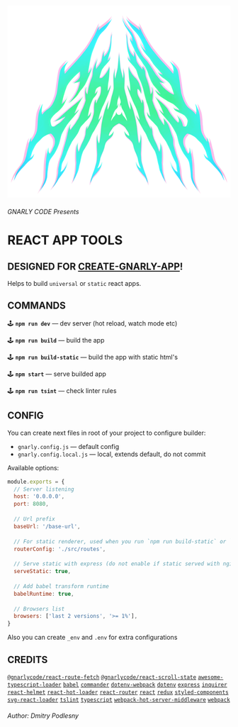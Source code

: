 <p align="center"><img src="https://github.com/gnarlycode/gnarly-assets/blob/master/gnarly-logo-600.png?raw=true" /></p>

###### _GNARLY CODE_ Presents

# REACT APP TOOLS

## DESIGNED FOR **[CREATE-GNARLY-APP](https://github.com/gnarlycode/create-gnarly-app)**!

Helps to build `universal` or `static` react apps.

## COMMANDS

🕹 **`npm run dev`** — dev server (hot reload, watch mode etc)

🕹 **`npm run build`** — build the app

🕹 **`npm run build-static`** — build the app with static html's

🕹 **`npm start`** — serve builded app

🕹 **`npm run tsint`** — check linter rules

## CONFIG

You can create next files in root of your project to configure builder:

- `gnarly.config.js` — default config
- `gnarly.config.local.js` — local, extends default, do not commit

Available options:

```js
module.exports = {
  // Server listening
  host: '0.0.0.0',
  port: 8080,

  // Url prefix
  baseUrl: '/base-url',

  // For static renderer, used when you run `npm run build-static` or `build-all`
  routerConfig: './src/routes',

  // Serve static with express (do not enable if static served with nginx for example)
  serveStatic: true,

  // Add babel transform runtime
  babelRuntime: true,

  // Browsers list
  browsers: ['last 2 versions', '>= 1%'],
}
```

Also you can create `_env` and `.env` for extra configurations

## CREDITS

[`@gnarlycode/react-route-fetch`](https://github.com/gnarlycode/react-components/tree/master/packages/react-route-fetch)
[`@gnarlycode/react-scroll-state`](https://github.com/gnarlycode/react-components/tree/master/packages/react-scroll-state)
[`awesome-typescript-loader`](https://github.com/s-panferov/awesome-typescript-loader)
[`babel`](https://babeljs.io/)
[`commander`](https://github.com/tj/commander.js)
[`dotenv-webpack`](https://github.com/mrsteele/dotenv-webpack)
[`dotenv`](https://github.com/motdotla/dotenv)
[`express`](https://expressjs.com/)
[`inquirer`](https://github.com/SBoudrias/Inquirer.js/)
[`react-helmet`](https://github.com/nfl/react-helmet)
[`react-hot-loader`](https://github.com/gaearon/react-hot-loader)
[`react-router`](https://reactjs.org/)
[`react`](https://reactjs.org/)
[`redux`](https://redux.js.org/)
[`styled-components`](https://www.styled-components.com/)
[`svg-react-loader`](https://github.com/jhamlet/svg-react-loader)
[`tslint`](https://palantir.github.io/tslint/)
[`typescript`](https://www.typescriptlang.org)
[`webpack-hot-server-middleware`](https://www.npmjs.com/package/webpack-hot-server-middleware)
[`webpack`](https://webpack.js.org/)

###### Author: Dmitry Podlesny
